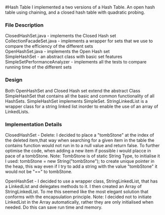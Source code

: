 #Hash Table 
I implemented a two versions of a Hash Table. An open hash table using chaining, and a closed hash table with quadratic probing. 
 
### File Description

ClosedHashSet.java - implements the Closed Hash set
CollectionFacadeSet.java - implements a wrapper for sets that we use to compare the efficiency of the
different sets\
OpenHashSet.java - implements the Open Hash set\
SimpleHashSet - an abstract class with basic set features\
SimpleSetPerformanceAnalyzer - implements all the tests to compare running time of the different sets



### Design

Both OpenHashSet and Closed Hash set extend the abstract Class SimpleHashSet that contains all the basic and
common functionality of all HashSets. SimpleHashSet implements SimpleSet.
StringLinkedList is a wrapper class for a string linked list inorder to enable the use of an
array of LinkedLists.

### Implementation Details

ClosedHashSet - Delete: I decided to place a "tombStone" at the index of the deleted item,that way when searching for a given item in the table the contains
function would not run in to a null value and return false.
To further optimise the code,
                         when adding a new item if possible i would placce in pace of a tombStone.
                         Note: TombStone is of static String Type, to  initialise it I used:
                               tombStone = new String("tombStone"); to create unique pointer in the heap,
                               this way even if I try to add a string with the value "tombStone" it would not
                               be "==" to  tombStone.
                               
OpenHashSet  - I decided to use a wrapper class, StringLinkedList, that has a LinkedList<String>
and delegates methods to it. I then created an Array of StringLinkedList. To me this seemed like the most
elegant solution that conforms with the encapsulation principle.
Note: I decided not to initiate LinkedList in the Array automatically, rather they are only initialised
when needed. Do this can save run time and memory.


